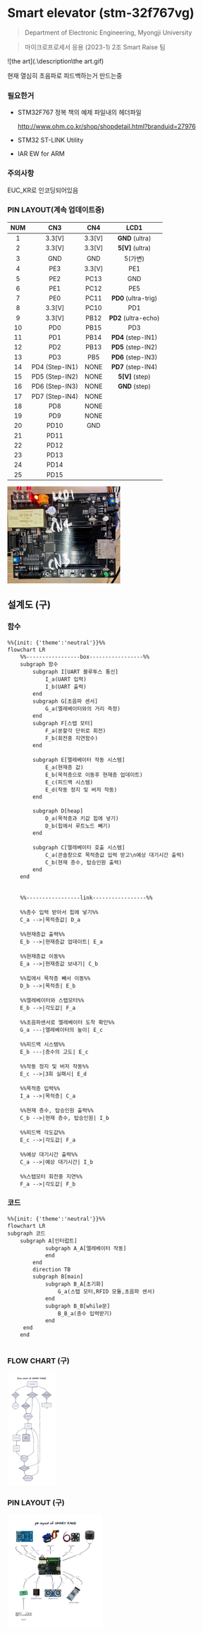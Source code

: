 # Smart elevator (stm-32f767vg)

>  Department of Electronic Engineering, Myongji University

> 마이크로프로세서 응용 (2023-1) 2조 Smart Raise 팀 

![the art](.\description\the art.gif)

현재 열심히 초음파로 피드백하는거 만드는중

### 필요한거

* STM32F767 정복 책의 예제 파일내의 헤더파일

  http://www.ohm.co.kr/shop/shopdetail.html?branduid=27976

* STM32 ST-LINK Utility
* IAR EW for ARM

### 주의사항

EUC_KR로 인코딩되어있음

### PIN LAYOUT(계속 업데이트중)

| NUM  |      CN3       |  CN4   |         LCD1         |
| :--: | :------------: | :----: | :------------------: |
|  1   |     3.3[V]     | 3.3[V] |   **GND** (ultra)    |
|  2   |     3.3[V]     | 3.3[V] |   **5[V]** (ultra)   |
|  3   |      GND       |  GND   |       5(가변)        |
|  4   |      PE3       | 3.3[V] |         PE1          |
|  5   |      PE2       |  PC13  |         GND          |
|  6   |      PE1       |  PC12  |         PE5          |
|  7   |      PE0       |  PC11  | **PD0** (ultra-trig) |
|  8   |     3.3[V]     |  PC10  |         PD1          |
|  9   |     3.3[V]     |  PB12  | **PD2** (ultra-echo) |
|  10  |      PD0       |  PB15  |         PD3          |
|  11  |      PD1       |  PB14  |  **PD4** (step-IN1)  |
|  12  |      PD2       |  PB13  |  **PD5** (step-IN2)  |
|  13  |      PD3       |  PB5   |  **PD6** (step-IN3)  |
|  14  | PD4 (Step-IN1) |  NONE  |  **PD7** (step-IN4)  |
|  15  | PD5 (Step-IN2) |  NONE  |   **5[V]** (step)    |
|  16  | PD6 (Step-IN3) |  NONE  |    **GND** (step)    |
|  17  | PD7 (Step-IN4) |  NONE  |                      |
|  18  |      PD8       |  NONE  |                      |
|  19  |      PD9       |  NONE  |                      |
|  20  |      PD10      |  GND   |                      |
|  21  |      PD11      |        |                      |
|  22  |      PD12      |        |                      |
|  23  |      PD13      |        |                      |
|  24  |      PD14      |        |                      |
|  25  |      PD15      |        |                      |

<img src="./description/image/CN3_CN4_LCD1.jpg" alt="CN3_CN4_LCD1" style="zoom:25%;" />

## 설계도 (구)

### 함수

```mermaid
%%{init: {'theme':'neutral'}}%%
flowchart LR
	%%-----------------box-----------------%%
	subgraph 함수
		subgraph I[UART 블루투스 통신]
			I_a(UART 입력)
			I_b(UART 출력)
		end	
		subgraph G[초음파 센서]
			G_a(엘레베이터와의 거리 측정)
		end	
		subgraph F[스텝 모터]
			F_a(분할각 단위로 회전)
			F_b(회전중 지연함수)
		end
	
		subgraph E[엘레베이터 작동 시스템]
			E_a(현재층 값)
			E_b(목적층으로 이동후 현재층 업데이트)
			E_c(피드백 시스템)
			E_d(작동 정지 및 버저 작동)
		end
	
		subgraph D[heap]
			D_a(목적층과 키값 힙에 넣기)
			D_b(힙에서 루트노드 빼기)
		end
	
		subgraph C[엘레베이터 호출 시스템]
			C_a(콘솔창으로 목적층값 입력 받고\n예상 대기시간 출력)
			C_b(현재 층수, 탑승인원 출력)
		end
	end
	
	
	%%-----------------link-----------------%%
	
	%%층수 입력 받아서 힙에 넣기%%
	C_a -->|목적층값| D_a 
	
	%%현재층값 출력%%
	E_b -->|현재층값 업데이트| E_a
    
    %%현재층값 이동%%
    E_a -->|현재층값 보내기| C_b
	
	%%힙에서 목적층 빼서 이동%%
	D_b -->|목적층| E_b
	
	%%엘레베이터와 스텝모터%%
	E_b -->|각도값| F_a
	
	%%초음파센서로 엘레베이터 도착 확인%%
	G_a ---|엘레베이터의 높이| E_c
	
	%%피드백 시스템%%
	E_b ---|층수의 고도| E_c 
	
	%%작동 정지 및 버저 작동%%
	E_c -->|3회 실패시| E_d
	
	%%목적층 입력%%
	I_a -->|목적층| C_a
	
	%%현재 층수, 탑승인원 출력%%
	C_b -->|현재 층수, 탑승인원| I_b
	
	%%피드백 각도값%%
	E_c -->|각도값| F_a
	
	%%예상 대기시간 출력%%
	C_a -->|예상 대기시간| I_b
	
	%%스텝모터 회전중 지연%%
	F_a -->|각도값| F_b
```

### 코드

```mermaid
%%{init: {'theme':'neutral'}}%%
flowchart LR
subgraph 코드
	subgraph A[인터럽트]
			subgraph A_A[엘레베이터 작동]
			end
		end
		direction TB
		subgraph B[main]
			subgraph B_A[초기화]
				G_a(스텝 모터,RFID 모듈,초음파 센서)
			end
			subgraph B_B[while문]
				B_B_a(층수 입력받기)
			end
   	 end
	end
	
```



### FLOW CHART (구)

<img src="./description/image/flowchart.png" alt="flowchart" style="zoom: 25%;" />

### PIN LAYOUT (구)

<img src="./description/image/module.png" alt="module" style="zoom:25%;" />
